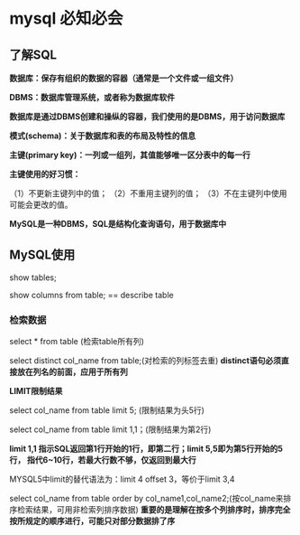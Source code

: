 # mysql 必知必会

## 了解SQL

__数据库：保存有组织的数据的容器（通常是一个文件或一组文件）__

__DBMS：数据库管理系统，或者称为数据库软件__

__数据库是通过DBMS创建和操纵的容器，我们使用的是DBMS，用于访问数据库__

__模式(schema)：关于数据库和表的布局及特性的信息__

__主键(primary key)：一列或一组列，其值能够唯一区分表中的每一行__

__主键使用的好习惯：__

（1）不更新主键列中的值；
（2）不重用主键列的值；
（3）不在主键列中使用可能会更改的值。

__MySQL是一种DBMS，SQL是结构化查询语句，用于数据库中__


## MySQL使用

show tables;

show columns from table; == describe table

### 检索数据

select * from table (检索table所有列)

select distinct col_name from table;(对检索的列标签去重)
__distinct语句必须直接放在列名的前面，应用于所有列__

__LIMIT限制结果__

select col_name from table
limit 5; (限制结果为头5行)

select col_name from table
limit 1,1；(限制结果为第2行)

__limit 1,1 指示SQL返回第1行开始的1行，即第二行；limit 5,5即为第5行开始的5行，
指代6~10行，若最大行数不够，仅返回到最大行__

MYSQL5中limit的替代语法为：limit 4 offset 3，等价于limit 3,4

select col_name from table
order by col_name1,col_name2;(按col_name来排序检索结果，可用非检索列排序数据)
__重要的是理解在按多个列排序时，排序完全按所规定的顺序进行，可能只对部分数据排了序__
